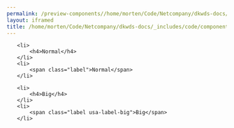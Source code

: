 ```yaml
--- 
permalink: /preview-components//home/morten/Code/Netcompany/dkwds-docs/_includes/code/components/labels.html
layout: iframed 
title: /home/morten/Code/Netcompany/dkwds-docs/_includes/code/components/labels.html
---
```

<ul class="unstyled-list">

    <li>
        <h4>Normal</h4>
    </li>
    <li>
        <span class="label">Normal</span>
    </li>

    <li>
        <h4>Big</h4>
    </li>
    <li>
        <span class="label usa-label-big">Big</span>
    </li>

</ul>

<style scoped>
    h4 {
        margin-bottom: 10px;
    }
</style>
